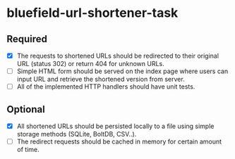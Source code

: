 # bluefield-url-shortener-task

## Required
- [X] The requests to shortened URLs should be redirected to their
  original URL (status 302) or return 404 for unknown URLs.
- [ ] Simple HTML form should be served on the index page where users can
  input URL and retrieve the shortened version from server.
- [ ] All of the implemented HTTP handlers should have unit tests.

## Optional
- [X] All shortened URLs should be persisted locally to a file using
  simple storage methods (SQLite, BoltDB, CSV..).
- [ ] The redirect requests should be cached in memory for certain
  amount of time.
